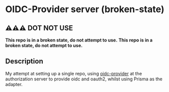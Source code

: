 # OIDC-Provider server (broken-state)

## ⚠️⚠️⚠️ DOT NOT USE

**This repo is in a broken state, do not attempt to use.**
**This repo is in a broken state, do not attempt to use.**

## Description

My attempt at setting up a single repo, using [oidc-provider](https://github.com/panva/node-oidc-provider) at the authorization server to provide oidc and oauth2, whilst using Prisma as the adapter.
